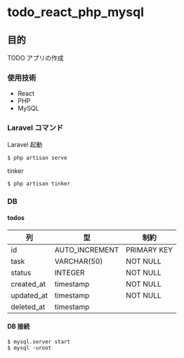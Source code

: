 # todo_react_php_mysql

## 目的

TODO アプリの作成

### 使用技術

- React
- PHP
- MySQL

### Laravel コマンド

Laravel 起動

```
$ php artisan serve
```

tinker

```
$ php artisan tinker
```

### DB

#### todos

| 列         | 型             | 制約        |
| ---------- | -------------- | ----------- |
| id         | AUTO_INCREMENT | PRIMARY KEY |
| task       | VARCHAR(50)    | NOT NULL    |
| status     | INTEGER        | NOT NULL    |
| created_at | timestamp      | NOT NULL    |
| updated_at | timestamp      | NOT NULL    |
| deleted_at | timestamp      |             |

#### DB 接続

```
$ mysql.server start
$ mysql -uroot
```
